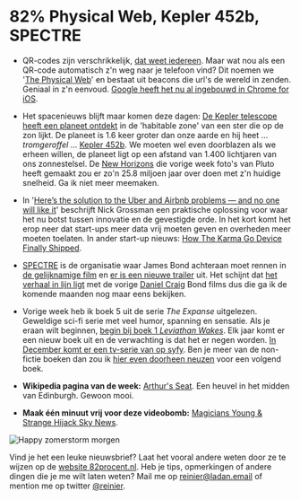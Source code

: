 # 82% Physical Web, Kepler 452b, SPECTRE

- QR-codes zijn verschrikkelijk, [dat weet iedereen](http://wtfqrcodes.com). Maar wat nou als een QR-code automatisch z'n weg naar je telefoon vind? Dit noemen we '[The Physical Web](https://google.github.io/physical-web/)' en bestaat uit beacons die url's de wereld in zenden. Geniaal in z'n eenvoud. [Google heeft het nu al ingebouwd in Chrome for iOS](http://blog.chromium.org/2015/07/exploring-physical-web-with-chrome-for.html).

- Het spacenieuws blijft maar komen deze dagen: [De Kepler telescope heeft een planeet ontdekt](http://mashable.com/2015/07/23/kepler-452b-earth-like-planet/) in de 'habitable zone' van een ster die op de zon lijkt. De planeet is 1.6 keer groter dan onze aarde en hij heet … *tromgeroffel* … [Kepler 452b](https://en.wikipedia.org/wiki/Kepler-452b). We moeten wel even doorblazen als we erheen willen, de planeet ligt op een afstand van 1.400 lichtjaren van ons zonnestelsel. De [New Horizons](https://en.wikipedia.org/wiki/New_Horizons) die vorige week foto's van Pluto heeft gemaakt zou er zo'n 25.8 miljoen jaar over doen met z'n huidige snelheid. Ga ik niet meer meemaken.

- In '[Here’s the solution to the Uber and Airbnb problems — and no one will like it](http://www.nickgrossman.is/2015/07/23/heres-the-solution-to-the-uber-and-airbnb-problems-and-no-one-will-like-it/)' beschrijft Nick Grossman een praktische oplossing voor waar het nu botst tussen innovatie en de gevestigde orde. In het kort komt het erop neer dat start-ups meer data vrij moeten geven en overheden meer moeten toelaten. In ander start-up nieuws: [How The Karma Go Device Finally Shipped](http://www.forbes.com/sites/alexkonrad/2015/07/23/how-karma-go-finally-shipped/).

- [SPECTRE](https://en.wikipedia.org/wiki/SPECTRE) is de organisatie waar James Bond achteraan moet rennen in [de gelijknamige film](http://www.imdb.com/title/tt2379713/) en [er is een nieuwe trailer](https://www.youtube.com/watch?v=LTDaET-JweU) uit. Het schijnt dat [het verhaal in lijn ligt](http://www.slashfilm.com/spectre-quantum-jesper-christensen/) met de vorige [Daniel Craig](https://en.wikipedia.org/wiki/Daniel_Craig) Bond films dus die ga ik de komende maanden nog maar eens bekijken.

- Vorige week heb ik boek 5 uit de serie _The Expanse_ uitgelezen. Geweldige sci-fi serie met veel humor, spanning en sensatie. Als je eraan wilt beginnen, [begin bij boek 1 _Leviathan Wakes_](https://www.goodreads.com/book/show/8855321-leviathan-wakes). Elk jaar komt er een nieuw boek uit en de verwachting is dat het er negen worden. [In December komt er een tv-serie van op syfy](http://www.imdb.com/title/tt3230854/). Ben je meer van de non-fictie boeken dan zou ik [hier even doorheen neuzen](https://www.goodreads.com/list/show/692.Best_Science_Books_Non_Fiction_Only) voor een volgend boek.

- **Wikipedia pagina van de week:** [Arthur's Seat](https://en.wikipedia.org/wiki/Arthur%27s_Seat). Een heuvel in het midden van Edinburgh. Gewoon mooi.

* **Maak één minuut vrij voor deze videobomb:** [Magicians Young & Strange Hijack Sky News](https://www.youtube.com/watch?t=13&v=JqD_1TFhJdw).

![Happy zomerstorm morgen](http://media.giphy.com/media/67XNScEjAgtBS/giphy.gif)

Vind je het een leuke nieuwsbrief? Laat het vooral andere weten door ze te wijzen op de [website 82procent.nl](http://82procent.nl). Heb je tips, opmerkingen of andere dingen die je me wilt laten weten? Mail me op reinier@ladan.email of mention me op twitter [@reinier](https://twitter.com/reinier). 